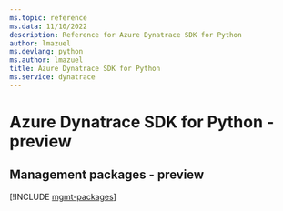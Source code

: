 ```yaml
---
ms.topic: reference
ms.data: 11/10/2022
description: Reference for Azure Dynatrace SDK for Python
author: lmazuel
ms.devlang: python
ms.author: lmazuel
title: Azure Dynatrace SDK for Python
ms.service: dynatrace
---
```

# Azure Dynatrace SDK for Python - preview

## Management packages - preview
[!INCLUDE [mgmt-packages](dynatrace-mgmt-index.md)]